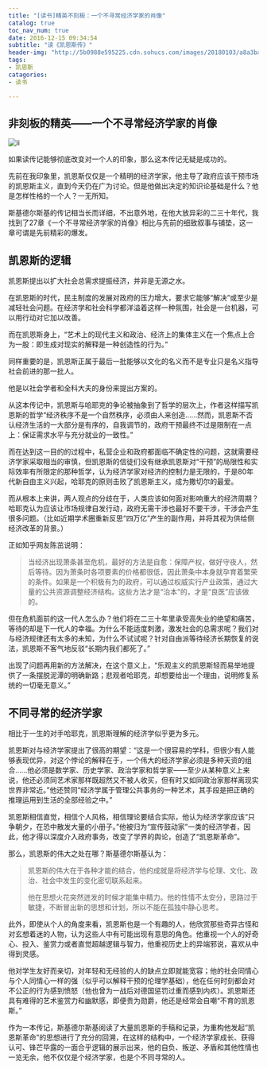 ```yaml
---
title: "[读书]精英不刻板：一个不寻常经济学家的肖像"
catalog: true
toc_nav_num: true
date: 2016-12-15 09:34:54
subtitle: "读《凯恩斯传》"
header-img: "http://5b0988e595225.cdn.sohucs.com/images/20180103/a8a3ba646edb4cd990a00cffce61c6db.jpeg"
tags:
- 凯恩斯
catagories:
- 读书

---
```

## 非刻板的精英——一个不寻常经济学家的肖像

![ii](http://photocdn.sohu.com/20160228/Img438749215.jpg)

如果读传记能够彻底改变对一个人的印象，那么这本传记无疑是成功的。

先前在我印象里，凯恩斯仅仅是一个精明的经济学家，他主导了政府应该干预市场的凯恩斯主义，直到今天仍在广为讨论。但是他做出决定的知识论基础是什么？他是怎样性格的一个人？一无所知。

斯基德尔斯基的传记相当长而详细，不出意外地，在他大放异彩的二三十年代，我找到了27章《一个不寻常经济学家的肖像》相比与先前的细致叙事与铺垫，这一章可谓是先前精彩的爆发。

## 凯恩斯的逻辑

凯恩斯提出以扩大社会总需求提振经济，并非是无源之水。

在凯恩斯的时代，民主制度的发展对政府的压力增大，要求它能够“解决”或至少是减轻社会问题。在经济学和社会科学都洋溢着这样一种氛围，社会是一台机器，可以用行动对它加以改善。

而在凯恩斯身上，“艺术上的现代主义和政治、经济上的集体主义在一个焦点上合为一股：即生成对现实的解释是一种创造性的行为。”

同样重要的是，凯恩斯正属于最后一批能够以文化的名义而不是专业只是名义指导社会前进的那一批人。

他是以社会学者和全科大夫的身份来提出方案的。

从这本传记中，凯恩斯与哈耶克的争论被抽象到了哲学的层次上，作者这样描写凯恩斯的哲学“经济秩序不是一个自然秩序，必须由人来创造……然而，凯恩斯不否认经济生活的一大部分是有序的，自我调节的，政府干预最终不过是限制在一点上：保证需求水平与充分就业的一致性。”

而在达到这一目的的过程中，私营企业和政府都面临不确定性的问题，这就需要经济学家采取相当的审慎，但凯恩斯的信徒们没有继承凯恩斯对“干预”的局限性和实际效率有所限定的那种哲学，认为经济学家对经济的控制力是无限的，于是80年代新自由主义兴起，哈耶克的原则击败了凯恩斯主义，成为撒切尔的最爱。

而从根本上来讲，两人观点的分歧在于，人类应该如何面对影响重大的经济周期？哈耶克认为应该让市场规律自发行动，政府无需干涉也最好不要干涉，干涉会产生很多问题。（比如近期学术圈重新反思“四万亿”产生的副作用，并将其视为供给侧经济改革的背景。）

正如知乎网友陈茁说明：

> 当经济出现萧条甚至危机，最好的方法是自愈：保障产权，做好守夜人，然后等待。因为萧条时各项要素的价格都很低，因此萧条中本身就孕育着繁荣的条件。如果是一个积极有为的政府，可以通过权威实行产业政策，通过大量的公共资源调整经济结构。这些方法才是“治本”的，才是“良医”应该做的。

但在危机面前的这一代人怎么办？他们将在二三十年里承受高失业的绝望和痛苦，等待的却是下一代人的幸福。为什么不能适度刺激，激发社会的总需求呢？我们对与经济规律还有太多的未知，为什么不试试呢？针对自由派等待经济长期恢复的说法，凯恩斯不客气地反驳“长期内我们都死了。”

出现了问题再用新的方法解决，在这个意义上，“乐观主义的凯恩斯轻而易举地提供了一条摆脱泥潭的明确新路；悲观者哈耶克，却想要给出一个理由，说明修复系统的一切毫无意义。”

## 不同寻常的经济学家

相比于一生的对手哈耶克，凯恩斯理解的经济学似乎更为多元。

凯恩斯对与经济学家提出了很高的期望：“这是一个很容易的学科，但很少有人能够表现优异，对这个悖论的解释在于，一个伟大的经济学家必须是多种天资的组合……他必须是数学家、历史学家、政治学家和哲学家——至少从某种意义上来说，他还必须同艺术家那样既超然又不被人收买，但有时又如同政治家那样离现实世界非常近。”他还赞同“经济学属于管理公共事务的一种艺术，其手段是把正确的推理运用到生活的全部经验之中。”

凯恩斯相信直觉，相信个人风格，相信理论要结合实际，他认为经济学家应该“只争朝夕，在恐中散发大量的小册子。”他被归为“宣传鼓动家”一类的经济学者，因此，他才得以深度介入政府事务，改变了学界的舆论，创造了“凯恩斯革命”。

那么，凯恩斯的伟大之处在哪？斯基德尔斯基认为：

> 凯恩斯的伟大在于各种才能的结合，他的成就是将经济学与伦理、文化、政治、社会中发生的变化密切联系起来。
>
> 他在思想火花突然迸发的时候才能集中精力。他的性情不太安分，思路过于敏捷，不断冒出新的思想和计划，所以不能在孤独中静心思考。

此外，即使从个人的角度来看，凯恩斯也是一个有趣的人，他欣赏那些奇异古怪和对玄想着迷的人物，认为这些人中有可能出现有意思的角色。他重视一个人的好奇心、投入、鉴赏力或者直觉超越逻辑与智力，他重视历史上的异端邪说，喜欢从中得到灵感。

他对学生友好而亲切，对年轻和无经验的人的缺点立即就能宽容；他的社会同情心与个人同情心一样的强（似乎可以解释干预的伦理学基础），他在任何时刻都会对不公正的行为感到愤怒（他也曾为一战后对德国惩罚过重而感到内疚）。凯恩斯还具有难得的艺术鉴赏力和幽默感，即便贵为勋爵，他还是经常会自嘲“不育的凯恩斯。”

作为一本传记，斯基德尔斯基阅读了大量凯恩斯的手稿和记录，为重构他发起“凯恩斯革命”的思想进行了充分的回溯，在这样的结构中，一个经济学家成长、获得认可、锋芒毕露的一面合乎逻辑的展示出来，他的自负、叛逆、矛盾和其他性情也一览无余，他不仅仅是个经济学家，也是个不同寻常的人。